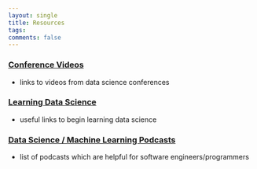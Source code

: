 ```yaml
---
layout: single
title: Resources
tags: 
comments: false
---
```



### [Conference Videos](conf_videos.md)
* links to videos from data science conferences

### [Learning Data Science](ds_learning.md)
* useful links to begin learning data science

### [Data Science / Machine Learning Podcasts](https://github.com/rShetty/awesome-podcasts#data-sciencemachine-learning)
* list of podcasts which are helpful for software engineers/programmers
